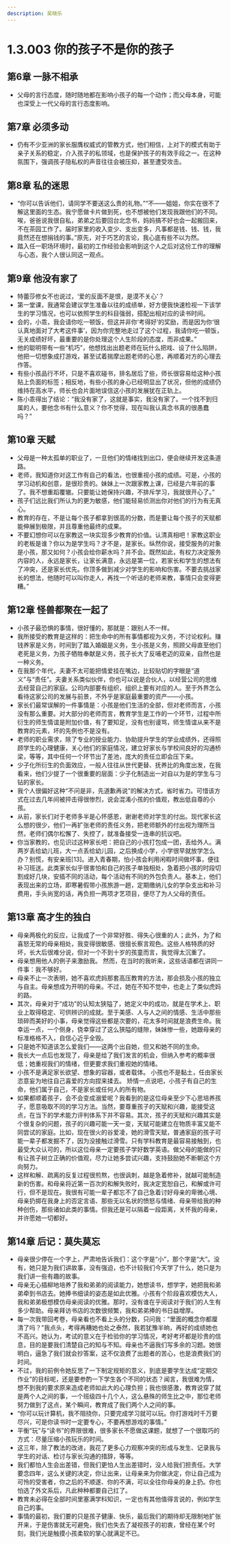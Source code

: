 ```yaml
---
description: 吴晓乐
---
```


# 1.3.003 你的孩子不是你的孩子

## 第6章 一脉不相承

* 父母的言行态度，随时随地都在影响小孩子的每一个动作；而父母本身，可能也深受上一代父母的言行态度影响。

## 第7章 必须多动

* 仍有不少亚洲的家长服膺权威式的管教方式，他们相信，上对下的模式有助于亲子关系的稳定，介入孩子的私领域，也是保护孩子的有效手段之一。在这种氛围下，强调孩子隐私权的声音往往会被压抑，甚至遭受攻击。

## 第8章 私的迷思

* “你可以告诉他们，请同学不要送这么贵的礼物。”“不——姐姐，你实在很不了解这里面的生态。我宁愿做卡片做到死，也不想被他们发现我跟他们的不同。唉，爸爸说我很自私，弟弟之后要回台北念书，妈妈搞不好也会一起搬回来，不在茶园工作了。届时家里的收入变少、支出变多，凡事都是钱、钱、钱，我竟然还在想捐钱的事。”原先，对于巧艺的言论，我心底有些不以为然。
* 踏入任一职场环境时，最初的工作经验会影响到这个人之后对这份工作的理解与心态，我个人很认同这一观点。

## 第9章 他没有家了

* 特蕾莎修女不也说过，‘爱的反面不是恨，是漠不关心’？
* 第一堂课，我通常会建议学生准备以往的成绩单，好方便我快速检视一下该学生的学习情况，也可以依照学生的科目强弱，搭配出相对应的读书时间。
* 会的，小乖，我会请你吃一顿饭，但这并非你‘考得好’的奖励，而是因为你‘很认真地面对了大考这件事’，因为你完整地走过了这个过程，我请你吃一顿饭，无关成绩好坏，最重要的是你处理这个人生阶段的态度，而非成果。”
* 他的聪明带有一些“机巧”，他想找出出题老师在玩什么把戏、设了什么陷阱，他把一切想象成打游戏，甚至试着揣摩出题老师的心思，再顺着对方的心理去作答。
* 有些小孩品行不坏，只是不喜欢碰书，排名居后了些，师长很容易给这种小孩贴上负面的标签；相反地，有些小孩的身心已经明显出了状况，但他的成绩仍维持在高水平，师长也会片面地误信这小孩的发展犹在正轨上。
* 陈小乖得出了结论：“我没有家了，这就是事实，我没有家了。一个找不到归属的人，要他念书有什么意义？你不觉得，现在叫我认真念书真的很愚蠢吗？”

## 第10章 天赋

* 父母是一种太孤单的职业了，一旦他们的情绪找到出口，便会继续开发这条道路。
* 老师，我知道你对这工作有自己的看法，也很重视小孩的成绩。可是，小孩的学习动机和创意，是很珍贵的。妹妹上一次跟家教上课，已经是六年前的事了。我不想重蹈覆辙。只要能让她保持兴趣，不排斥学习，我就很开心了。”
* 孩子们远比我们所认为的更为敏感，他们能轻易侦测出你对他们的行为有无真心。
* 教育的存在，不是让每个孩子都拿到很高的分数，而是要让每个孩子的天赋都能伸展到极限，并且尊重他最终的成果。
* 不要幻想你可以在家教这一块实现多少教育的价值。认清真相吧！家教这职业的老板是谁？你以为是学生吗？才不是，是家长。纵然你说，接受服务的对象是小孩，那又如何？小孩会给你薪水吗？并不会。既然如此，有权力决定服务内容的人，永远是家长，让家长满意，永远是第一位，若家长和学生的想法有了冲突，还是家长优先。你顶多做到减少对学生的影响和伤害。不要去挑战家长的想法，他随时可以叫你走人，再找一个听话的老师来教，事情只会变得更糟。”

## 第12章 怪兽都聚在一起了

* 小孩子最恐惧的事情，很好懂的，那就是：跟别人不一样。
* 我所接受的教育是这样的：把生命中的所有事情都视为义务，不讨论权利。赚钱养家是义务，时间到了踏入婚姻是义务，生小孩是义务，照顾父母直至他们老死是义务，为孩子牺牲奉献是义务，孩子长大了反哺老迈的双亲，自然也是一种义务。
* 在我那个年代，夫妻不太可能把情爱挂在嘴边，比较贴切的字眼是“道义”与“责任”。夫妻关系类似伙伴，你也可以说是合伙人，以经营公司的思维去经营自己的家庭。公司内部要有组织，组织上要有对应的人。至于外界怎么看待这家公司的发展与前景，不外乎是家庭最重要的资产——小孩。
* 家长们最常误解的一件事情是：小孩是他们生活的全部，但对老师而言，小孩没有那么重要。对大部分的老师而言，教育学生是工作的一个环节，过程中所衍生的师生情谊是附加价值，有了要知足，没有也别谩骂，师生情谊从来不是教育的元素，坏的先例也不是没有。
* 老师的职业需求，除了专业的授业能力、协助提升学生的学业成绩外，还得照顾学生的心理健康，关心他们的家庭情况，建立好家长与学校间良好的沟通桥梁，等等，其中任何一个环节出了差池，庞大的责任立即会压下来。
* 少子化所衍生的负面效应，一般人往往从世代更替、抚养比的角度出发，在我看来，他们少提了一个很重要的层面：少子化制造出一对自以为是的学生与刁钻的家长。
* 我个人很偏好这种“不问是非，先道歉再说”的解决方式，省时省力。可惜该方式在过去几年间被抨击得很惨烈，说会混淆小孩的价值观，教出低自尊的小孩。
* 从前，家长们对于老师多半是心怀感恩，谢谢老师对学生的付出。现代家长这么想的很少，他们一再扩张老师的责任义务，把老师额外的付出视为理所当然，老师们偶尔松懈了、失控了，就准备接受一连串的抗议吧。
* 你当家教的，也见识过这种家长吧：把自己的小孩打包成一团，丢给外人。满两岁丢给幼儿班，大一点丢给幼儿园，之后换成小学，小学很早就放学怎么办？别慌，有安亲班\[13]。进入青春期，怕小孩会利用闲暇时间做坏事，便往补习班送。此类家长似乎很害怕和自己的孩子单独相处，急着把小孩的时段切割成好几块，安插不同的活动，每个活动有不同的外包负责人。基本上，他们表现出来的立场，即寒暑假带小孩旅游一趟，定期缴纳儿女的学杂支出和补习费用，手头尚宽的话，再负担一两项才艺项目，便尽了为人父母的责任。

## 第13章 高才生的独白

* 母亲两极化的反应，让我成了一个非常好胜、得失心很重的人；此外，为了和喜怒无常的母亲相处，我变得很敏感、很擅长察言观色。这些人格特质的好坏，长大后很难分说，但对一个不到十岁的孩童而言，我觉得太沉重了。
* 母亲想用他人的例子来激励我。 然而，在当时的我听来，这些话语都在讲同一件事：我不够好。
* 母亲不止一次表明，她不喜欢虎妈那套高压教育的方法，那会损及小孩的独立与自主。母亲想成为开明的母亲。不过，她在不知不觉中，也走上了类似虎妈的路。
* 其次，母亲对于“成功”的认知太狭隘了，她定义中的成功，就是在学术上、职业上取得稳定、可供辨识的成就。至于美感、人与人之间的情感、生活中那些琐碎而美好的小事，母亲觉得这些都是次要的，花太多时间就是浪费生命。我幸运一点，一个侧身，侥幸穿过了这么狭隘的缝隙，妹妹惨一些，她跟母亲的标准格格不入，自信心近乎全毁。
* 只是她不知道该怎么爱我们——这两个出自她，但又和她不同的生命。
* 我长大一点后也发现了，母亲是给了我们发言的机会，但纳入参考的概率很低；她重视我们的情绪，但更要求我们重视她的情绪。
* 小孩不是满足家长欲望、想象的容器，或者载体。 小孩也不是黏土，任由家长恣意妄为地往自己喜爱的方向捏来揉去。 矫情一点说吧，小孩子有自己的生命，他们属于自己，不是家长或任何人的所有物。
* 如果都顺着孩子，会不会变成溺爱呢？我看到的是这位母亲至少下心思培养孩子，愿意吸取不同的学习方法。当然，要尊重孩子的天赋和兴趣，能接受这点，在当下的学术能力评判体系下并不容易。其次，孩子的天赋和兴趣其实是个很复杂的问题，孩子的兴趣可能一天一变，天赋可能建立在物质丰富又能不同尝试的家庭。比如，现在很火的谷爱凌，她的滑雪天赋，普通家庭的孩子可能一辈子都发掘不了，因为没接触过滑雪。只有学科教育是最容易接触到，也最受大众认可的，所以这位母亲一定要孩子学好数学英语。做父母的能做的只有让孩子树立正确的价值观，尽力让她多尝试兴趣，支持鼓励她不断朝这个方向努力。
* 这样和解、疏离的反复过程很煎熬，也很讽刺，越是急着修补，就越可能制造新的伤害。和母亲将近第一百次的和解失败时，我决定宽恕自己，和解或许可行，但不是现在。我很有可能一辈子都忘不了自己急着讨好母亲的卑微心境、母亲扔掷在我身上的否定言语、那些无以名状的愤怒与情绪、母亲带给我的种种创伤，那些诸如此类的事情。但我还是可以隔着一段距离，关怀我的母亲，并许愿她一切都好。

## 第14章 后记：莫失莫忘

* 母亲很少停在一个字上，严肃地告诉我们：这个字是“小”，那个字是“大”。没有，她只是为我们讲故事，没有强迫，也不计较我们今天学了什么，她只是为我们讲一些有趣的故事。
* 母亲无心插柳地培养了我和弟弟的阅读能力，她想读书，想学字，她把我和弟弟牵到书店去。她捧书细读的姿态是如此优雅。小孩有个阶段喜欢模仿大人，我和弟弟极想模仿母亲阅读的优雅。那时，没有谁在乎阅读对于我们的人生有多少帮助。母亲拜访书店的次数很频繁，我和弟弟捧的书日益增厚。
* 每一次我带回考卷，母亲看也不看上头的分数，只问我：“里面的概念你都厘清了吗？”我点头，考得再糟她也处之泰然，我若犹豫半晌，再好的成绩她也不高兴。她认为，考试的意义在于检验你的学习情况，考好考坏都是珍贵的信息，目的是要我们清楚自己的知与不知。母亲也不逼我们写多余的习题。她很明白，逼急了我们就会抄答案，这不仅浪费了出题者的苦心，也是浪费我们的时间。
* 不过，我的前例令她反思了一下制定规矩的意义，到底是要学生达成“定期交作业”的目标呢，还是要参酌一下学生各个不同的状态？闻言，我很难为情，想不到我的要求原来造成老师如此大的心理负担；我也很感激，教育说穿了就是两个人之间的事，一个班级四十几个人，这么悬殊的师生比之中，那位老师努力做到了这点，某个瞬间，教育成了我们两个人之间的事。
* “你可以玩计算机，我不阻挠你，只要完成学习就可以玩。你打游戏时千万要尽兴，可是你读书时一定要专心，不要再想游戏的事情。”
* 平衡“玩”与“读书”的界限很难，很多家长不愿做这课题，就想了一个很取巧的方式：尽量压缩小孩玩乐的时间。
* 这三年，除了教法的改进，我花了更多心力观察冲突的形成与发生、记录我与学生的对话、检讨与家长沟通的措辞，等等。
* 我们都怕人生会出差错，但我们更怕人生出差错时，没人给我们担责任。大学要念四年，这么关键的决定，你让出来，让母亲来为你做决定，你让自己成为可怜的受害者，你之后的不顺遂、你的不满，可以全往你母亲的身上扔。你也怕选了外文系后，凡此种种都要自己扛了。
* 教育未必得在全部时间里塞满学科知识，一定也有其他值得言说的，例如学生自己的事。
* 事情的最初，我们要的只是孩子健康、快乐，最后我们的期待却无限制地扩张开来，于是伤害就无可避免，我们也失去了凝视孩子的初衷，曾经在某个时刻，我们光是触摸小孩柔软的掌心就满足不已。
